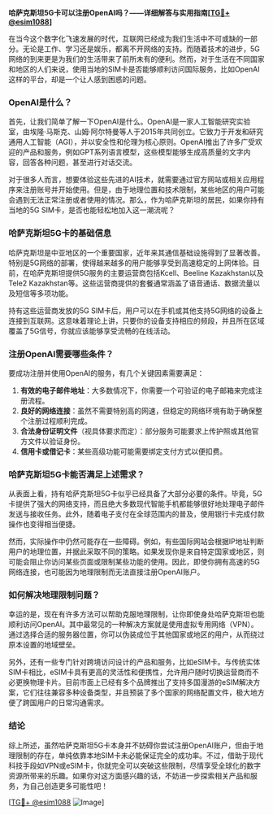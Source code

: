 **哈萨克斯坦5G卡可以注册OpenAI吗？——详细解答与实用指南[[TG💪+ @esim1088](https://t.me/s/esim1088)]**

在当今这个数字化飞速发展的时代，互联网已经成为我们生活中不可或缺的一部分。无论是工作、学习还是娱乐，都离不开网络的支持。而随着技术的进步，5G网络的到来更是为我们的生活带来了前所未有的便利。然而，对于生活在不同国家和地区的人们来说，使用当地的SIM卡是否能够顺利访问国际服务，比如OpenAI这样的平台，却是一个让人感到困惑的问题。

### OpenAI是什么？

首先，让我们简单了解一下OpenAI是什么。OpenAI是一家人工智能研究实验室，由埃隆·马斯克、山姆·阿尔特曼等人于2015年共同创立。它致力于开发和研究通用人工智能（AGI），并以安全性和伦理为核心原则。OpenAI推出了许多广受欢迎的产品和服务，例如GPT系列语言模型，这些模型能够生成高质量的文字内容，回答各种问题，甚至进行对话交流。

对于很多人而言，想要体验这些先进的AI技术，就需要通过官方网站或相关应用程序来注册账号并开始使用。但是，由于地理位置和技术限制，某些地区的用户可能会遇到无法正常注册或者使用的情况。那么，作为哈萨克斯坦的居民，如果你持有当地的5G SIM卡，是否也能轻松地加入这一潮流呢？

### 哈萨克斯坦5G卡的基础信息

哈萨克斯坦是中亚地区的一个重要国家，近年来其通信基础设施得到了显著改善。特别是5G网络的部署，使得越来越多的用户能够享受到高速稳定的上网体验。目前，在哈萨克斯坦提供5G服务的主要运营商包括Kcell、Beeline Kazakhstan以及Tele2 Kazakhstan等。这些运营商提供的套餐通常涵盖了语音通话、数据流量以及短信等多项功能。

持有这些运营商发放的5G SIM卡后，用户可以在手机或其他支持5G网络的设备上连接到互联网。这意味着理论上讲，只要你的设备支持相应的频段，并且所在区域覆盖了5G信号，你就应该能够享受流畅的在线活动。

### 注册OpenAI需要哪些条件？

要成功注册并使用OpenAI的服务，有几个关键因素需要满足：

1. **有效的电子邮件地址**：大多数情况下，你需要一个可验证的电子邮箱来完成注册流程。
2. **良好的网络连接**：虽然不需要特别高的网速，但稳定的网络环境有助于确保整个注册过程顺利完成。
3. **合法身份证明文件**（视具体要求而定）：部分服务可能要求上传护照或其他官方文件以验证身份。
4. **信用卡或借记卡**：某些高级功能可能需要绑定支付方式以便扣费。

### 哈萨克斯坦5G卡能否满足上述需求？

从表面上看，持有哈萨克斯坦5G卡似乎已经具备了大部分必要的条件。毕竟，5G卡提供了强大的网络支持，而且绝大多数现代智能手机都能够很好地处理电子邮件发送与接收任务。此外，随着电子支付在全球范围内的普及，使用银行卡完成付款操作也变得相当便捷。

然而，实际操作中仍然可能存在一些障碍。例如，有些国际网站会根据IP地址判断用户的地理位置，并据此采取不同的策略。如果发现你是来自特定国家或地区，则可能会阻止你访问某些页面或限制某些功能的使用。因此，即使你拥有高速的5G网络连接，也可能因为地理限制而无法直接注册OpenAI账户。

### 如何解决地理限制问题？

幸运的是，现在有许多方法可以帮助克服地理限制，让你即使身处哈萨克斯坦也能顺利访问OpenAI。其中最常见的一种解决方案就是使用虚拟专用网络（VPN）。通过选择合适的服务器位置，你可以伪装成位于其他国家或地区的用户，从而绕过原本设置的地域壁垒。

另外，还有一些专门针对跨境访问设计的产品和服务，比如eSIM卡。与传统实体SIM卡相比，eSIM卡具有更高的灵活性和便携性，允许用户随时切换运营商而不必更换物理卡片。目前市面上已经有多个品牌推出了支持多国漫游的eSIM解决方案，它们往往兼容多种设备类型，并且预装了多个国家的网络配置文件，极大地方便了跨国用户的日常沟通需求。

### 结论

综上所述，虽然哈萨克斯坦5G卡本身并不妨碍你尝试注册OpenAI账户，但由于地理限制的存在，单纯依靠本地SIM卡未必能保证完全的成功率。不过，借助于现代科技手段如VPN或eSIM卡，你就完全可以突破这些限制，尽情享受全球化的数字资源所带来的乐趣。如果你对这方面感兴趣的话，不妨进一步探索相关产品和服务，为自己创造更多可能性吧！

[[TG💪+ @esim1088](https://t.me/s/esim1088) ![Image](https://i.postimg.cc/4NQfJmqS/Snipaste-2025-05-13-00-14-12.png)]